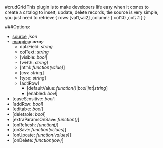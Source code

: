 #crudGrid
This plugin is to make developers life easy when it comes to create a catalog to insert, update, delete records, the source is very simple, you just need to retrieve 
{
  rows:[val1,val2]
  ,columns:{
            col1:0
            ,col2:1
            }
  }



###Options:

- [source](https://jsfiddle.net/fabyyiola/mfjq6dce/4/): *json*
- [mapping](https://jsfiddle.net/fabyyiola/tvcLh3an/10/): *array*
  - dataField: *string*
  - colText: *string*
  - [visible: *bool*]
  - [width: *string*]
  - [html: *function(value)*]
  - [css: *string*]
  - [type: *string*]
  -  [addRow]
     - [defaultValue: *function()*|*bool*|*int*|*string*]
     - [enabled: *bool*]
- [caseSensitive: *bool*]
- [addRow: *bool*]
- [editable: *bool*]
- [deletable: *bool*]
- [extraParamsOnSave: *function()*]
- [onRefresh: *function()*]
- [onSave: *function(values)*]
- [onUpdate: *function(values)*]
- [onDelete: *function(row)*]
  
